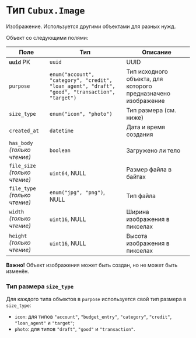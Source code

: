 Тип `Cubux.Image`
=================

Изображение. Используется другими объектами для разных нужд.

Объект со следующими полями:

Поле | Тип | Описание
---- | --- | --------
**`uuid`** PK | `uuid`                   | UUID
`purpose` | `enum("account", "category", "credit", "loan_agent", "draft", "good", "transaction", "target")` | Тип исходного объекта, для которого предназначено изображение
`size_type` | `enum("icon", "photo")`    | Тип размера (см. ниже)
`created_at`| `datetime`                 | Дата и время создания
`has_body` _(только чтение)_ | `boolean` | Загружено ли тело
`file_size` _(только чтение)_ | `uint64`, NULL | Размер файла в байтах
`file_type` _(только чтение)_ | `enum("jpg", "png")`, NULL | Тип файла
`width` _(только чтение)_ | `uint16`, NULL | Ширина изображения в пикселах
`height` _(только чтение)_ | `uint16`, NULL | Высота изображения в пикселах

**Важно!** Объект изображения может быть создан, но не может быть
изменён.


### Тип размера `size_type`

Для каждого типа объектов в `purpose` используется свой тип размера в `size_type`:

*   `icon`: для типов `"account"`, `"budget_entry"`, `"category"`, `"credit"`,
    `"loan_agent"` и `"target"`;
*   `photo`: для типов `"draft"`, `"good"` и `"transaction"`.
